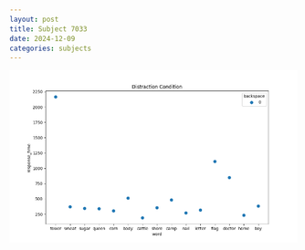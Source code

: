 ```yaml
---
layout: post
title: Subject 7033
date: 2024-12-09
categories: subjects
---
```


![](data/7033/run-24/7033_rt_acc_fuzzy_delay.png)

